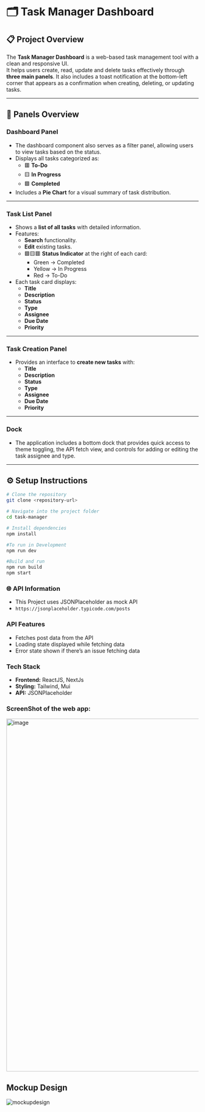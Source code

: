 # 🗂️ Task Manager Dashboard

## 📋 Project Overview
The **Task Manager Dashboard** is a web-based task management tool with a clean and responsive UI.  
It helps users create, read, update and delete tasks effectively through **three main panels**. It also includes a toast notification at the bottom-left corner that appears as a confirmation when creating, deleting, or updating tasks.

---

## 🧭 Panels Overview

### **Dashboard Panel**
- The dashboard component also serves as a filter panel, allowing users to view tasks based on the status.
- Displays all tasks categorized as:
  - 🟥 **To-Do**
  - 🟨 **In Progress**
  - 🟩 **Completed**
- Includes a **Pie Chart** for a visual summary of task distribution.

---

### **Task List Panel**
- Shows a **list of all tasks** with detailed information.
- Features:
  - **Search** functionality.
  - **Edit** existing tasks.
  - 🟩🟨🟥 **Status Indicator** at the right of each card:
    - Green → Completed  
    - Yellow → In Progress  
    - Red → To-Do  
- Each task card displays:
  - **Title**
  - **Description**
  - **Status**
  - **Type**
  - **Assignee**
  - **Due Date**
  - **Priority**

---

### **Task Creation Panel**
- Provides an interface to **create new tasks** with:
  - **Title**
  - **Description**
  - **Status**
  - **Type**
  - **Assignee**
  - **Due Date**
  - **Priority**
---
### **Dock**
- The application includes a bottom dock that provides quick access to theme toggling, the API fetch view, and controls for adding or editing the task assignee and type.
---

## ⚙️ Setup Instructions

```bash
# Clone the repository
git clone <repository-url>

# Navigate into the project folder
cd task-manager

# Install dependencies
npm install

#To run in Development
npm run dev

#Build and run
npm run build
npm start
```

### **🌐 API Information**
- This Project uses JSONPlaceholder as mock API
- ```https://jsonplaceholder.typicode.com/posts```

### **API Features**
- Fetches post data from the API
- Loading state displayed while fetching data
- Error state shown if there’s an issue fetching data

### **Tech Stack**
- **Frontend:** ReactJS, NextJs
- **Styling:** Tailwind, Mui
- **API:** JSONPlaceholder

### **ScreenShot of the web app:**

<img width="1919" height="923" alt="image" src="https://github.com/user-attachments/assets/0d0980c9-c166-4e80-ba77-2a3f787c05f9" />

## Mockup Design
![mockupdesign](https://github.com/user-attachments/assets/3caa7a0f-de52-464c-b41c-7963e12334b3)


